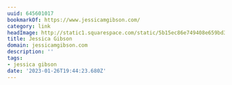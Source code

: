 ```yaml
---
uuid: 645601017
bookmarkOf: https://www.jessicamgibson.com/
category: link
headImage: http://static1.squarespace.com/static/5b15ec86e749408e659bd3c4/t/5d813d5129447844308f3f4c/1568750931171/Website-lexicon.jpg?format=1500w
title: Jessica Gibson
domain: jessicamgibson.com
description: ''
tags:
- jessica gibson
date: '2023-01-26T19:44:23.680Z'
---
```



